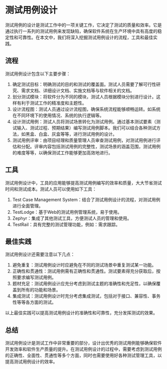 # 测试用例设计
测试用例的设计是测试工作中的一项关键工作，它决定了测试的质量和效率。它是通过执行一系列的测试用例来发现缺陷，确保软件系统在生产环境中具有高度的稳定性和可靠性。在本文中，我们将深入挖掘测试用例设计的流程，工具和最佳实践。

## 流程
测试用例设计包含以下主要步骤：

1. 确定测试目标：明确测试的目的和测试的覆盖面。测试人员需要了解可行性研究、需求文档、详细设计文档、实施文档等与软件相关的文档。
2. 划分测试模块：将软件分为不同的模块，测试人员根据模块分别进行设计。这样有利于测试工作的精准度和主题性。
3. 设计流程图：测试人员通过设计流程图，确保系统流程能够顺畅运转。如系统在不同环境下的使用情况、系统的执行逻辑等。
4. 设计测试用例：测试人员将测试场景转化为测试用例。通过基本测试要素（测试输入、测试过程、预期结果）编写测试用例脚本。我们可以结合各种测试方法，如黑盒、白盒、灰盒等等，进行测试用例的设计。
5. 测试用例评审：由项目经理和质量管理人员审查测试用例，对测试用例进行评估和分配。评审内容包括测试用例的完整性，测试场景的涵盖范围，测试用例的难度等等，以确保测试工作能够更加高效地进行。

## 工具
测试用例设计中，工具的应用能够提高测试用例编写的效率和质量，大大节省测试时间和测试成本。测试人员可以使用如下工具：

1. Test Case Management System：结合了测试用例设计的流程，对测试用例进行全面管理。
2. TestLodge：基于Web的测试用例管理系统，易于使用。
3. Zephyr：集成了其他测试工具，方便测试人员的管理和使用。
4. TestRail：具有完整的测试管理功能，例如：需求跟踪。

## 最佳实践
测试用例设计还需要注意以下几点：

1. 避免重复：测试用例设计时应避免在不同的测试场景中重复测试某一功能。
2. 正确性和贯通性：测试用例需有正确性和贯通性。测试要素得充分获取后，按照要求编写测试用例。
3. 题材充足：测试用例设计应充分考虑到测试主题的准确性和充足性，以确保覆盖到所有的功能和场景。
4. 集成测试：测试用例设计时充分考虑集成测试，包括对于接口、兼容性、事务性等等各方面的测试。

以上最佳实践可以提高测试用例设计的准确性和可靠性，充分发挥测试的效果。

## 总结
测试用例设计是测试工作中非常重要的部分，设计出优秀的测试用例能够确保软件开发效率和软件生产质量的提升。在测试用例设计的过程中，需要考虑到测试用例的正确性、全面性、贯通性等多个方面，同时也需要使用好各种测试管理工具，以提高测试用例设计的效率。